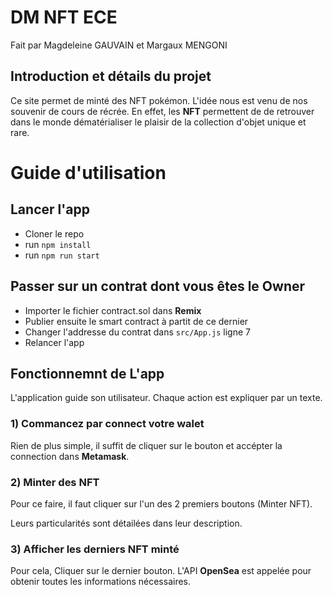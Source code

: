 # DM NFT ECE
Fait par Magdeleine GAUVAIN et Margaux MENGONI

## Introduction et détails du projet
Ce site permet de minté des NFT pokémon. L'idée nous est venu de nos souvenir de cours de récrée. En effet, les **NFT** permettent de de retrouver dans le monde dématérialiser le plaisir de la collection d'objet unique et rare.

# Guide d'utilisation
## Lancer l'app
- Cloner le repo
- run `npm install`
- run `npm run start`

## Passer sur un contrat dont vous êtes le Owner
- Importer le fichier contract.sol dans **Remix**
- Publier ensuite le smart contract à partit de ce dernier
- Changer l'addresse du contrat dans `src/App.js` ligne 7
- Relancer l'app

## Fonctionnemnt de L'app
L'application guide son utilisateur. Chaque action est expliquer par un texte. 
### 1) Commancez par connect votre walet
Rien de plus simple, il suffit de cliquer sur le bouton et accépter la connection dans **Metamask**.

### 2) Minter des NFT
Pour ce faire, il faut cliquer sur l'un des 2 premiers boutons (Minter NFT).

Leurs particularités sont détailées dans leur description.

### 3) Afficher les derniers NFT minté
Pour cela, Cliquer sur le dernier bouton. L'API **OpenSea** est appelée pour obtenir toutes les informations nécessaires. 
